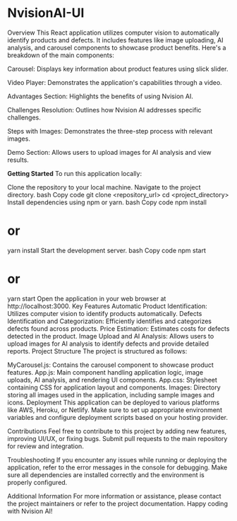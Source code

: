 # NvisionAI-UI
Overview
This React application utilizes computer vision to automatically identify products and defects. It includes features like image uploading, AI analysis, and carousel components to showcase product benefits. Here's a breakdown of the main components:

Carousel: Displays key information about product features using slick slider.

Video Player: Demonstrates the application's capabilities through a video.

Advantages Section: Highlights the benefits of using Nvision AI.

Challenges Resolution: Outlines how Nvision AI addresses specific challenges.

Steps with Images: Demonstrates the three-step process with relevant images.

Demo Section: Allows users to upload images for AI analysis and view results.

**Getting Started**
To run this application locally:

Clone the repository to your local machine.
Navigate to the project directory.
bash
Copy code
git clone <repository_url>
cd <project_directory>
Install dependencies using npm or yarn.
bash
Copy code
npm install
# or
yarn install
Start the development server.
bash
Copy code
npm start
# or
yarn start
Open the application in your web browser at http://localhost:3000.
Key Features
Automatic Product Identification: Utilizes computer vision to identify products automatically.
Defects Identification and Categorization: Efficiently identifies and categorizes defects found across products.
Price Estimation: Estimates costs for defects detected in the product.
Image Upload and AI Analysis: Allows users to upload images for AI analysis to identify defects and provide detailed reports.
Project Structure
The project is structured as follows:

MyCarousel.js: Contains the carousel component to showcase product features.
App.js: Main component handling application logic, image uploads, AI analysis, and rendering UI components.
App.css: Stylesheet containing CSS for application layout and components.
Images: Directory storing all images used in the application, including sample images and icons.
Deployment
This application can be deployed to various platforms like AWS, Heroku, or Netlify. Make sure to set up appropriate environment variables and configure deployment scripts based on your hosting provider.

Contributions
Feel free to contribute to this project by adding new features, improving UI/UX, or fixing bugs. Submit pull requests to the main repository for review and integration.

Troubleshooting
If you encounter any issues while running or deploying the application, refer to the error messages in the console for debugging. Make sure all dependencies are installed correctly and the environment is properly configured.

Additional Information
For more information or assistance, please contact the project maintainers or refer to the project documentation. Happy coding with Nvision AI!

